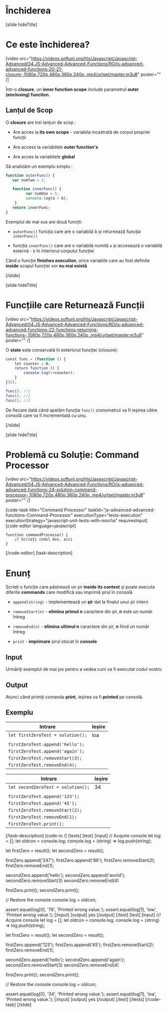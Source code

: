 # Închiderea

[slide hideTitle]

# Ce este închiderea?

[video src="https://videos.softuni.org/hls/Javascript/Javascript-Advanced/04.JS-Advanced-Advanced-Functions/RO/js-advanced-advanced-functions-20-21-closure-,1080p,720p,480p,360p,240p,.mp4/urlset/master.m3u8" poster="" /]

Într-o **closure**, un **inner function scope** include parametrul **outer (enclosing) function**.

## Lanțul de Scop

O **closure** are trei lanțuri de scop :

- Аre acces la **its own scope** - variabila incastrată de corpul propriei funcții
  
- Аre access la variabilele **outer function's** 

- Аre acces la variabilele **global** 

Să analizăm un exemplu simplu :

```js
function outerFunc() {
   var numTwo = 3;

   function innerFunc() {
         var numOne = 5; 
         console.log(a + b);
    }
   return innerFunc;
}
```

Exemplul de mai sus are două funcții: 

- `outerFunc()` funcția care are o variabilă b și returnează funcția `innerFunc()`

- funcția `innerFunc()` care are o variabilă numită `a` și accesează o variabilă externă - `b` în interiorul corpului funcției 

Când o funcție **finishes execution**, orice variabile care au fost definite **inside** scopul funcției vor **nu mai există**

[/slide]


[slide hideTitle]

# Funcțiile care Returnează Funcții

[video src="https://videos.softuni.org/hls/Javascript/Javascript-Advanced/04.JS-Advanced-Advanced-Functions/RO/js-advanced-advanced-functions-22-functions-returning-functions-,1080p,720p,480p,360p,240p,.mp4/urlset/master.m3u8" poster="" /]

O **state** este conservată în exteriorul funcției (closure):

```js live
const func = (function () {
    let counter = 0;
    return function () {
        console.log(++counter);
    }
})();

func(); //1
func(); //2
func(); //3
```

De fiecare dată când apelăm funcția `func()` cronometrul va fi ieșirea către consolă care va fi incrementată cu unu. 


[/slide]

[slide hideTitle]
# Problemă cu Soluție: Command Processor

[video src="https://videos.softuni.org/hls/Javascript/Javascript-Advanced/04.JS-Advanced-Advanced-Functions/RO/js-advanced-advanced-functions-24-solution-command-processor-,1080p,720p,480p,360p,240p,.mp4/urlset/master.m3u8" poster="" /]

[code-task title="Command Processor" taskId="js-advanced-advanced-functions-Command-Processor"  executionType="tests-execution" executionStrategy="javascript-unit-tests-with-mocha" requiresInput] [code-editor language=javascript]

```
function commandProcesso() {
    // Scrieți codul dvs. aici
}
```
[/code-editor]
[task-description]
# Enunț

Scrieți o funcție care păstrează un șir **inside its context** și poate executa diferite **commands** care modifică sau imprimă șirul în consolă 

- `append(string)` - implementează un **şir** dat la finalul unui șir intern

- `removeStart(n)` - **elimina** **primul n** caractere din șir, **n** este un număr întreg

- `removeEnd(n)` - **elimina**  **ultimul n** caractere din șir, **n** fiind un număr întreg

- `print` - **imprimare** șirul stocat în **console**

## Input

Urmăriți exemplul de mai jos pentru a vedea cum va fi executat codul vostru 

## Output

Atunci când primiți comanda **print**, ieșirea va fi **printed** pe consolă.


## Exemplu
|**Intrare**|**Ieșire** |
| --- | --- |
| `let firstZeroTest = solution();` | loa | 
|  |  |
| `firstZeroTest.append('hello');` | |
| `firstZeroTest.append('again');` | |
| `firstZeroTest.removeStart(3);` | |
| `firstZeroTest.removeEnd(4);` | |

|**Intrare**|**Ieșire** |
| --- | --- |
| `let secondZeroTest = solution();` | 34 | 
|  |  |
| `firstZeroTest.append('123');` | |
| `firstZeroTest.append('45');` | |
| `firstZeroTest.removeStart(2);` | |
| `firstZeroTest.removeEnd(1);` | |
| `firstZeroTest.print();` | |

[/task-description]
[code-io /]
[tests]
[test]
[input]
// Acquire console
let log = [];
let oldcon = console.log;
console.log = (string) => log.push(string);

let firstZero = result();
let secondZero = result();

firstZero.append('247');
firstZero.append('86');
firstZero.removeStart(2);
firstZero.removeEnd(1);

secondZero.append('hello');
secondZero.append('world');
secondZero.removeStart(3)
secondZero.removeEnd(4)

firstZero.print();
secondZero.print();

// Restore the console
console.log = oldcon;

assert.equal(log[0], '78', 'Printed wrong value.');
assert.equal(log[1], 'low', 'Printed wrong value.');
[/input]
[output]
yes
[/output]
[/test]
[test]
[input]
/// Acquire console
let log = [];
let oldcon = console.log;
console.log = (string) => log.push(string);

let firstZero = result();
let secondZero = result();

firstZero.append('123');
firstZero.append('45');
firstZero.removeStart(2);
firstZero.removeEnd(1);

secondZero.append('hello');
secondZero.append('again');
secondZero.removeStart(3)
secondZero.removeEnd(4)

firstZero.print();
secondZero.print();

// Restore the console
console.log = oldcon;

assert.equal(log[0], '34', 'Printed wrong value.');
assert.equal(log[1], 'loa', 'Printed wrong value.');
[/input]
[output]
yes
[/output]
[/test]
[/tests]
[/code-task]
[/slide]